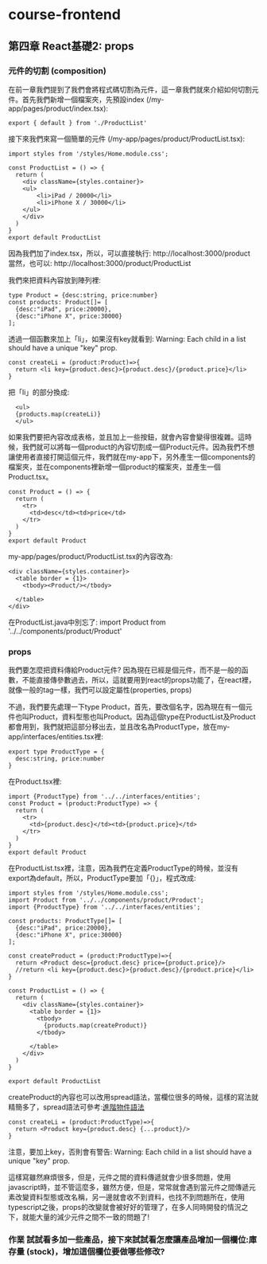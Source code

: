 # course-frontend
## 第四章 React基礎2: props
### 元件的切割 (composition)
在前一章我們提到了我們會將程式碼切割為元件，這一章我們就來介紹如何切割元件。首先我們新增一個檔案夾，先預設index (/my-app/pages/product/index.tsx):

    export { default } from './ProductList'

接下來我們來寫一個簡單的元件 (/my-app/pages/product/ProductList.tsx):

    import styles from '/styles/Home.module.css';

    const ProductList = () => {
      return (
        <div className={styles.container}>
        <ul>
            <li>iPad / 20000</li> 
            <li>iPhone X / 30000</li>
        </ul>
        </div>
      )
    }
    export default ProductList

因為我們加了index.tsx，所以，可以直接執行:
http://localhost:3000/product
當然，也可以:
http://localhost:3000/product/ProductList

我們來把資料內容放到陣列裡:

    type Product = {desc:string, price:number}
    const products: Product[]= [
      {desc:"iPad", price:20000},
      {desc:"iPhone X", price:30000}
    ];

透過一個函數來加上「li」，如果沒有key就看到:
Warning: Each child in a list should have a unique "key" prop.

    const createLi = (product:Product)=>{
      return <li key={product.desc}>{product.desc}/{product.price}</li>
    }

把「li」的部分換成:

      <ul>
      {products.map(createLi)}
      </ul>

如果我們要把內容改成表格，並且加上一些按鈕，就會內容會變得很複雜。這時候，我們就可以將每一個product的內容切割成一個Product元件。因為我們不想讓使用者直接打開這個元件，我們就在my-app下，另外產生一個components的檔案夾，並在components裡新增一個product的檔案夾，並產生一個Product.tsx。

    const Product = () => {
      return (
        <tr>
          <td>desc</td><td>price</td>
        </tr>
      )
    }
    export default Product

my-app/pages/product/ProductList.tsx的內容改為:

    <div className={styles.container}>
      <table border = {1}>
        <tbody><Product/></tbody>
      
      </table>
    </div>

在ProductList.java中別忘了:
import Product from '../../components/product/Product'

### props
我們要怎麼把資料傳給Product元件? 因為現在已經是個元件，而不是一般的函數，不能直接傳參數過去，所以，這就要用到react的props功能了，在react裡，就像一般的tag一樣，我們可以設定屬性(properties, props)

不過，我們要先處理一下type Product，首先，要改個名字，因為現在有一個元件也叫Product，資料型態也叫Product。因為這個type在ProductList及Product都會用到，我們就把這部分移出去，並且改名為ProductType，放在my-app/interfaces/entities.tsx裡:

    export type ProductType = {
      desc:string, price:number
    }

在Product.tsx裡:

    import {ProductType} from '../../interfaces/entities';
    const Product = (product:ProductType) => {
      return (
        <tr>
          <td>{product.desc}</td><td>{product.price}</td>
        </tr>
      )
    }
    export default Product

在ProductList.tsx裡，注意，因為我們在定義ProductType的時候，並沒有export為default，所以，ProductType要加「{}」，程式改成:

    import styles from '/styles/Home.module.css';
    import Product from '../../components/product/Product';
    import {ProductType} from '../../interfaces/entities';

    const products: ProductType[]= [
      {desc:"iPad", price:20000},
      {desc:"iPhone X", price:30000}
    ];

    const createProduct = (product:ProductType)=>{
      return <Product desc={product.desc} price={product.price}/>
      //return <li key={product.desc}>{product.desc}/{product.price}</li>
    }

    const ProductList = () => {
      return (
        <div className={styles.container}>
          <table border = {1}>
            <tbody>
              {products.map(createProduct)}
            </tbody>
          
          </table>
        </div>
      )
    }

    export default ProductList

createProduct的內容也可以改用spread語法，當欄位很多的時候，這樣的寫法就精簡多了，spread語法可參考:[進階物件語法](https://gem-allosaurus-fd8.notion.site/7b4ed3ab26424d5ea498fa59415e6b8b)

    const createLi = (product:ProductType)=>{
      return <Product key={product.desc} {...product}/>
    }

注意，要加上key，否則會有警告:
Warning: Each child in a list should have a unique "key" prop.

這樣寫雖然麻煩很多，但是，元件之間的資料傳遞就會少很多問題，使用javascript時，並不管這麼多，雖然方便，但是，常常就會遇到當元件之間傳遞元素改變資料型態或改名稱，另一邊就會收不到資料，也找不到問題所在，使用typescript之後，props的改變就會被好好的管理了，在多人同時開發的情況之下，就能大量的減少元件之間不一致的問題了!

### 作業 試試看多加一些產品，接下來試試看怎麼讓產品增加一個欄位:庫存量 (stock)，增加這個欄位要做哪些修改?
